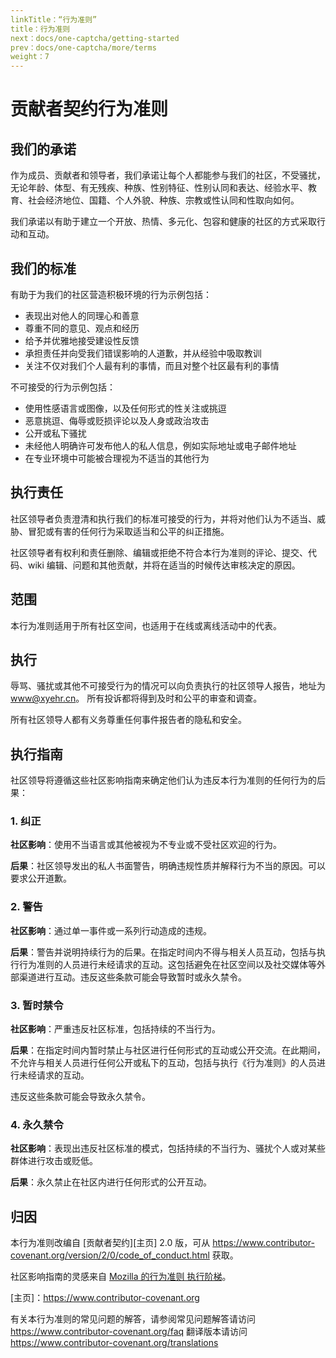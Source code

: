 ```yaml
---
linkTitle：“行为准则”
title：行为准则
next：docs/one-captcha/getting-started
prev：docs/one-captcha/more/terms
weight：7
---
```


# 贡献者契约行为准则

## 我们的承诺

作为成员、贡献者和领导者，我们承诺让每个人都能参与我们的社区，不受骚扰，无论年龄、体型、有无残疾、种族、性别特征、性别认同和表达、经验水平、教育、社会经济地位、国籍、个人外貌、种族、宗教或性认同和性取向如何。

我们承诺以有助于建立一个开放、热情、多元化、包容和健康的社区的方式采取行动和互动。

## 我们的标准

有助于为我们的社区营造积极环境的行为示例包括：

* 表现出对他人的同理心和善意
* 尊重不同的意见、观点和经历
* 给予并优雅地接受建设性反馈
* 承担责任并向受我们错误影响的人道歉，并从经验中吸取教训
* 关注不仅对我们个人最有利的事情，而且对整个社区最有利的事情

不可接受的行为示例包括：

* 使用性感语言或图像，以及任何形式的性关注或挑逗
* 恶意挑逗、侮辱或贬损评论以及人身或政治攻击
* 公开或私下骚扰
* 未经他人明确许可发布他人的私人信息，例如实际地址或电子邮件地址
* 在专业环境中可能被合理视为不适当的其他行为

## 执行责任

社区领导者负责澄清和执行我们的标准可接受的行为，并将对他们认为不适当、威胁、冒犯或有害的任何行为采取适当和公平的纠正措施。

社区领导者有权利和责任删除、编辑或拒绝不符合本行为准则的评论、提交、代码、wiki 编辑、问题和其他贡献，并将在适当的时候传达审核决定的原因。

## 范围

本行为准则适用于所有社区空间，也适用于在线或离线活动中的代表。

## 执行

辱骂、骚扰或其他不可接受行为的情况可以向负责执行的社区领导人报告，地址为 www@xyehr.cn。
所有投诉都将得到及时和公平的审查和调查。

所有社区领导人都有义务尊重任何事件报告者的隐私和安全。

## 执行指南

社区领导将遵循这些社区影响指南来确定他们认为违反本行为准则的任何行为的后果：

### 1. 纠正

**社区影响**：使用不当语言或其他被视为不专业或不受社区欢迎的行为。

**后果**：社区领导发出的私人书面警告，明确违规性质并解释行为不当的原因。可以要求公开道歉。

### 2. 警告

**社区影响**：通过单一事件或一系列行动造成的违规。

**后果**：警告并说明持续行为的后果。在指定时间内不得与相关人员互动，包括与执行行为准则的人员进行未经请求的互动。这包括避免在社区空间以及社交媒体等外部渠道进行互动。违反这些条款可能会导致暂时或永久禁令。

### 3. 暂时禁令

**社区影响**：严重违反社区标准，包括持续的不当行为。

**后果**：在指定时间内暂时禁止与社区进行任何形式的互动或公开交流。在此期间，不允许与相关人员进行任何公开或私下的互动，包括与执行《行为准则》的人员进行未经请求的互动。

违反这些条款可能会导致永久禁令。

### 4. 永久禁令

**社区影响**：表现出违反社区标准的模式，包括持续的不当行为、骚扰个人或对某些群体进行攻击或贬低。

**后果**：永久禁止在社区内进行任何形式的公开互动。

## 归因

本行为准则改编自 [贡献者契约][主页]
2.0 版，可从
https://www.contributor-covenant.org/version/2/0/code_of_conduct.html 获取。

社区影响指南的灵感来自 [Mozilla 的行为准则
执行阶梯](https://github.com/mozilla/diversity)。

[主页]：https://www.contributor-covenant.org

有关本行为准则的常见问题的解答，请参阅常见问题解答请访问
https://www.contributor-covenant.org/faq 翻译版本请访问
https://www.contributor-covenant.org/translations 
